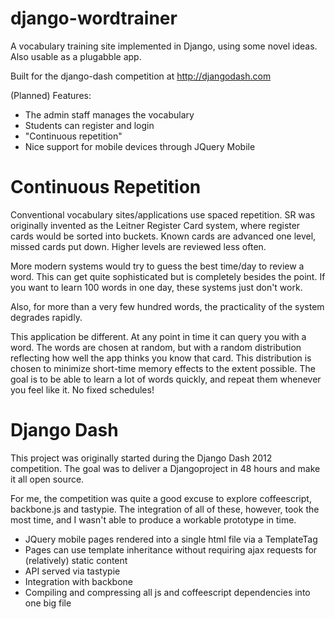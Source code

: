 django-wordtrainer
==================

A vocabulary training site implemented in Django, using some novel ideas. Also usable as a plugabble app.

Built for the django-dash competition at http://djangodash.com

(Planned) Features:
* The admin staff manages the vocabulary
* Students can register and login
* "Continuous repetition"
* Nice support for mobile devices through JQuery Mobile


Continuous Repetition
====================

Conventional vocabulary sites/applications use spaced repetition. SR was originally invented as the Leitner Register Card system, where register cards would be sorted into buckets. Known cards are advanced one level, missed cards put down. Higher levels are reviewed less often.

More modern systems would try to guess the best time/day to review a word. This can get quite sophisticated but is completely besides the point. If you want to learn 100 words in one day, these systems just don't work.

Also, for more than a very few hundred words, the practicality of the system degrades rapidly.

This application be different. At any point in time it can query you with a word. The words are chosen at random, but with a random distribution reflecting how well the app thinks you know that card. This distribution is chosen to minimize short-time memory effects to the extent possible. The goal is to be able to learn a lot of words quickly, and repeat them whenever you feel like it. No fixed schedules!

Django Dash
====================

This project was originally started during the Django Dash 2012 competition.
The goal was to deliver a Djangoproject in 48 hours and make it all open source.

For me, the competition was quite a good excuse to explore coffeescript,
backbone.js and tastypie. The integration of all of these, however, took the
most time, and I wasn't able to produce a workable prototype in time. 

- JQuery mobile pages rendered into a single html file via a TemplateTag
- Pages can use template inheritance without requiring ajax requests for
  (relatively) static content
- API served via tastypie
- Integration with backbone
- Compiling and compressing all js and coffeescript dependencies into one big
  file


